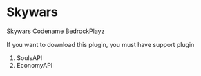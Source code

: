 # Skywars
Skywars Codename BedrockPlayz


If you want to download this plugin, you must have support plugin
1. SoulsAPI
2. EconomyAPI
